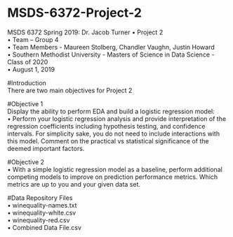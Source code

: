 # MSDS-6372-Project-2
MSDS 6372 Spring 2019: Dr. Jacob Turner
•	Project 2  
•	Team – Group 4  
•	Team Members - Maureen Stolberg, Chandler Vaughn, Justin Howard  
•	Southern Methodist University - Masters of Science in Data Science - Class of 2020  
•	August 1, 2019  
  
#Introduction  
There are two main objectives for Project 2  
  
#Objective 1  
Display the ability to perform EDA and build a logistic regression model:   
•	Perform your logistic regression analysis and provide interpretation of the regression coefficients including hypothesis testing, and confidence intervals. For simplicity sake, you do not need to include interactions with this model. Comment on the  practical vs statistical significance of the deemed important factors.  
  
#Objective 2  
•	With a simple logistic regression model as a baseline, perform additional competing models to improve on prediction performance metrics.  Which metrics are up to you and your given data set.  
  
#Data Repository Files  
•	winequality-names.txt  
•	winequality-white.csv  
•	winequality-red.csv  
•	Combined Data File.csv  
